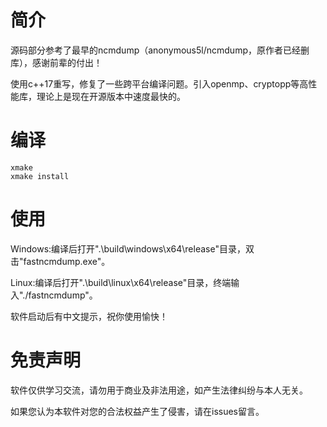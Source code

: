 # 简介

源码部分参考了最早的ncmdump（anonymous5l/ncmdump，原作者已经删库），感谢前辈的付出！

使用c++17重写，修复了一些跨平台编译问题。引入openmp、cryptopp等高性能库，理论上是现在开源版本中速度最快的。

# 编译

```shell
xmake
xmake install
```

# 使用

Windows:编译后打开".\build\windows\x64\release"目录，双击"fastncmdump.exe"。

Linux:编译后打开".\build\linux\x64\release"目录，终端输入"./fastncmdump"。

软件启动后有中文提示，祝你使用愉快！

# 免责声明

软件仅供学习交流，请勿用于商业及非法用途，如产生法律纠纷与本人无关。

如果您认为本软件对您的合法权益产生了侵害，请在issues留言。

